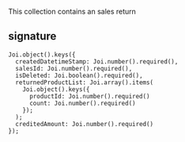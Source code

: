 This collection contains an sales return

## signature
```
Joi.object().keys({
  createdDatetimeStamp: Joi.number().required(),
  salesId: Joi.number().required(),
  isDeleted: Joi.boolean().required(),
  returnedProductList: Joi.array().items(
    Joi.object().keys({
      productId: Joi.number().required()
      count: Joi.number().required()
    });
  );
  creditedAmount: Joi.number().required()
});
```